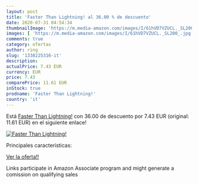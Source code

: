 ```yaml
---
layout: post
title: 'Faster Than Lightning! al 36.00 % de descuento'
date: 2020-07-31 04:54:34
thumbnailImage: 'https://m.media-amazon.com/images/I/61hVD7VZUCL._SL200_.jpg'
images: [ 'https://m.media-amazon.com/images/I/61hVD7VZUCL._SL200_.jpg' ]
comments: true
category: ofertas
author: ring
slug: '1338225316-it'
description:
actualPrice: 7.43 EUR
currency: EUR
price: 7.43
comparePrice: 11.61 EUR
inStock: true
prodname: 'Faster Than Lightning!'
country: 'it'
---
```


Está [Faster Than Lightning!](https://www.amazon.it/dp/1338225316/?tag=tolees00-21) con 36.00 de descuento por 7.43 EUR (original: 11.61 EUR) en el siguiente enlace!

[![Faster Than Lightning!](https://m.media-amazon.com/images/I/61hVD7VZUCL._SL200_.jpg)](https://www.amazon.it/dp/1338225316/?tag=tolees00-21)

Principales características:


[Ver la oferta!!](https://www.amazon.it/dp/1338225316/?tag=tolees00-21)

Links participate in Amazon Associate program and might generate a comission on qualifying sales


